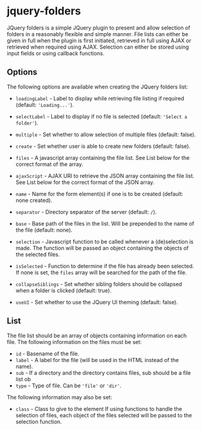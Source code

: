 jquery-folders
==============
JQuery folders is a simple JQuery plugin to present and allow selection of
folders in a reasonably flexible and simple manner. File lists can either be
given in full when the plugin is first initiated, retrieved in full using AJAX
or retrieved when required using AJAX. Selection can either be stored using
input fields or using callback functions.

## Options
The following options are available when creating the JQuery folders list:
* `loadingLabel` - Label to display while retrieving file listing if required
  (default: `'Loading...'`).
* `selectLabel` - Label to display if no file is selected (default:
  `'Select a folder'`).
* `multiple` - Set whether to allow selection of multiple files
  (default: false).
* `create` - Set whether user is able to create new folders (default: false).
* `files` - A javascript array containing the file list. See List below for
  the correct format of the array.
* `ajaxScript` - AJAX URI to retrieve the JSON array containing the file list.
  See List below for the correct format of the JSON array.
* `name` - Name for the form element(s) if one is to be created (default: none
  created).
* `separator` - Directory separator of the server (default: `/`).
* `base` - Base path of the files in the list. Will be prepended to the name
  of the file (default: none).
* `selection` - Javascript function to be called whenever a (de)selection is
  made. The function will be passed an object containing the objects of the
	selected files.
* `isSelected` - Function to determine if the file has already been selected.
  If none is set, the `files` array will be searched for the path of the file.
* `collapseSiblings` - Set whether sibling folders should be collapsed when a
  folder is clicked (default: true).

* `useUI` - Set whether to use the JQuery UI theming (default: false).

## List
The file list should be an array of objects containing information on each
file. The following information on the files must be set:
* `id` - Basename of the file.
* `label` - A label for the file (will be used in the HTML instead of the
  name).
* `sub` - If a directory and the directory contains files, sub should be a
  file list ob
* `type` - Type of file. Can be `'file'` or `'dir'`.

The following information may also be set:
* `class` - Class to give to the element
If using functions to handle the selection of files, each object of the files
selected will be passed to the selection function. 

